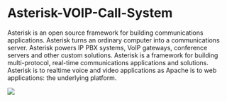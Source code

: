 # Asterisk-VOIP-Call-System

Asterisk is an open source framework for building communications applications. Asterisk turns an ordinary computer into a communications server. Asterisk powers IP PBX systems, VoIP gateways, conference servers and other custom solutions.
Asterisk is a framework for building multi-protocol, real-time communications applications and solutions. Asterisk is to realtime voice and video applications as Apache is to web applications: the underlying platform.


<img src="[https://your-image-url.type](https://user-images.githubusercontent.com/87765555/196437024-e39a1c12-1355-4680-b26c-9f379f72c4cc.png)">
